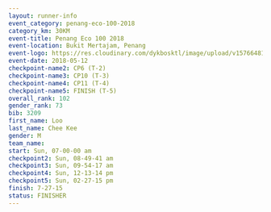 ```yaml
--- 
layout: runner-info 
event_category: penang-eco-100-2018 
category_km: 30KM 
event-title: Penang Eco 100 2018 
event-location: Bukit Mertajam, Penang 
event-logo: https://res.cloudinary.com/dykbosktl/image/upload/v1576648106/Logo/Logo_lovxhg.jpg 
event-date: 2018-05-12 
checkpoint-name2: CP6 (T-2) 
checkpoint-name3: CP10 (T-3) 
checkpoint-name4: CP11 (T-4) 
checkpoint-name5: FINISH (T-5) 
overall_rank: 102
gender_rank: 73
bib: 3209
first_name: Loo
last_name: Chee Kee
gender: M
team_name: 
start: Sun, 07-00-00 am
checkpoint2: Sun, 08-49-41 am
checkpoint3: Sun, 09-54-17 am
checkpoint4: Sun, 12-13-14 pm
checkpoint5: Sun, 02-27-15 pm
finish: 7-27-15
status: FINISHER
--- 
```

